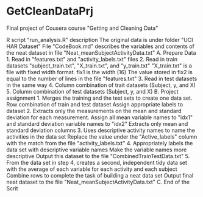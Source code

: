 # GetCleanDataPrj
Final project of Cousera course "Getting and Cleaning Data"

R script "run_analysis.R" description
The original data is under folder "UCI HAR Dataset"
File "CodeBook.md" describes the variables and contents of the neat dataset in file "Neat_meanSubjectActivityData.txt"
A. Prepare Data
	1. Read in "features.txt" and "activity_labels.txt" files
	2. Read in train datasets
   		"subject_train.txt", "X_train.txt", and "y_train.txt"
   		"X_train.txt" is a file with fixed width format.
   		fix1 is the width (16)
   		The value stored in fix2 is equal to the number of lines in the file "features.txt"
	3. Read in test datasets in the same way
	4. Column combination of trait datasets (Subject, y, and X)
	5. Column combination of test datasets (Subject, y, and X)
B. Project assignment
	1. Merges the training and the test sets to create one data set.
	 	Row combination of train and test dataset
		Assign appropriate labels to dataset
	2. Extracts only the measurements on the mean and standard deviation for each measurement.
		Assign all mean variable names to "idx1" and standard deviation variable names to "idx2"
		Extracts only mean and standard deviation columns
	3. Uses descriptive activity names to name the activities in the data set
		Replace the value under the "Active_labels" column with the match from the file "activity_labels.txt"
	4. Appropriately labels the data set with descriptive variable names
		Make the variable names more descriptive
		Output this dataset to the file "CombinedTrainTestData.txt"
	5. From the data set in step 4, creates a second, independent tidy data set with the average of each variable for each activity and each subject
		Combine rows to complete the task of building a neat data set
		Output final neat dataset to the file "Neat_meanSubjectActivityData.txt"
C. End of the Scrit
